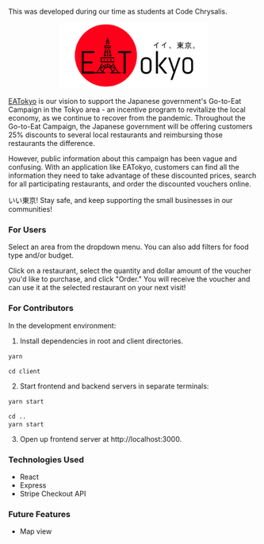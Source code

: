 This was developed during our time as students at Code Chrysalis.

<p align="center">
  <img width="300" alt="logo" src="./client/public/Logo.png">
</p>

[EATokyo](https://eatokyo.herokuapp.com/) is our vision to support the Japanese government's Go-to-Eat Campaign in the Tokyo area - an incentive program to revitalize the local economy, as we continue to recover from the pandemic. Throughout the Go-to-Eat Campaign, the Japanese government will be offering customers 25% discounts to several local restaurants and reimbursing those restaurants the difference. 

However, public information about this campaign has been vague and confusing. With an application like EATokyo, customers can find all the information they need to take advantage of these discounted prices, search for all participating restaurants, and order the discounted vouchers online. 

いい東京! Stay safe, and keep supporting the small businesses in our communities! 

### For Users
Select an area from the dropdown menu. You can also add filters for food type and/or budget.

Click on a restaurant, select the quantity and dollar amount of the voucher you'd like to purchase, and click "Order." You will receive the voucher and can use it at the selected restaurant on your next visit!

### For Contributors
In the development environment:

1. Install dependencies in root and client directories.
```
yarn
```

```
cd client
```

2. Start frontend and backend servers in separate terminals:
```
yarn start
```
```
cd ..
yarn start
```
3. Open up frontend server at http://localhost:3000.

### Technologies Used
- React
- Express
- Stripe Checkout API

### Future Features
- Map view